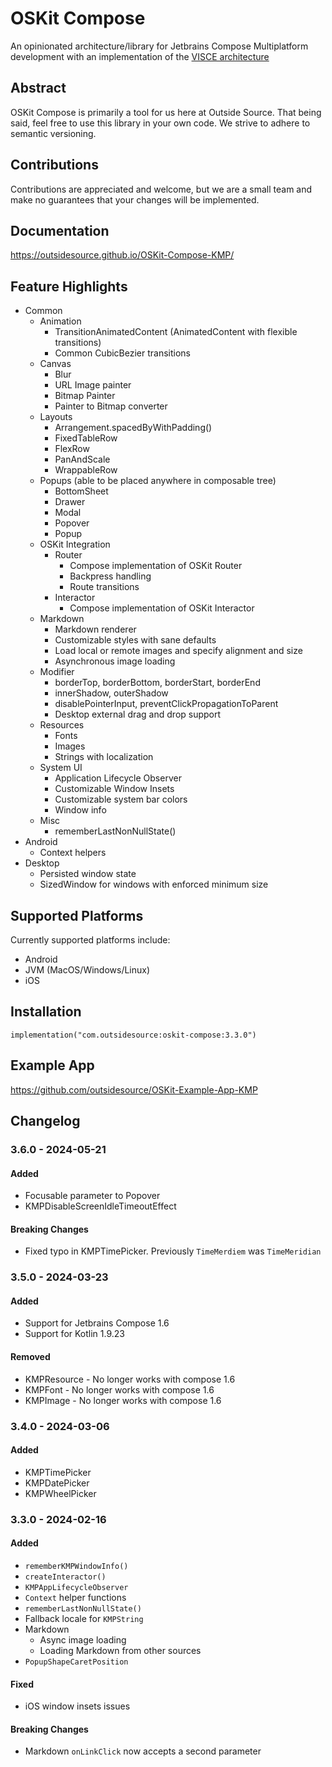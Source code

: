 # OSKit Compose
An opinionated architecture/library for Jetbrains Compose Multiplatform development with an implementation of the [VISCE architecture](https://ryanmitchener.notion.site/VISCE-va-s-Architecture-d0878313b4154d2999bf3bf36cb072ff)

## Abstract
OSKit Compose is primarily a tool for us here at Outside Source. That being said, feel free to use this library in your own code.
We strive to adhere to semantic versioning.

## Contributions
Contributions are appreciated and welcome, but we are a small team and make no guarantees that your changes will be
implemented.

## Documentation
<https://outsidesource.github.io/OSKit-Compose-KMP/>

## Feature Highlights
* Common
  * Animation
    * TransitionAnimatedContent (AnimatedContent with flexible transitions)
    * Common CubicBezier transitions
  * Canvas
    * Blur
    * URL Image painter
    * Bitmap Painter
    * Painter to Bitmap converter
  * Layouts
    * Arrangement.spacedByWithPadding()
    * FixedTableRow
    * FlexRow
    * PanAndScale
    * WrappableRow
  * Popups (able to be placed anywhere in composable tree)
    * BottomSheet
    * Drawer
    * Modal
    * Popover
    * Popup
  * OSKit Integration
    * Router
      * Compose implementation of OSKit Router
      * Backpress handling
      * Route transitions
    * Interactor
      * Compose implementation of OSKit Interactor
  * Markdown
    * Markdown renderer
    * Customizable styles with sane defaults
    * Load local or remote images and specify alignment and size
    * Asynchronous image loading
  * Modifier
    * borderTop, borderBottom, borderStart, borderEnd
    * innerShadow, outerShadow
    * disablePointerInput, preventClickPropagationToParent
    * Desktop external drag and drop support
  * Resources
    * Fonts
    * Images
    * Strings with localization
  * System UI
    * Application Lifecycle Observer
    * Customizable Window Insets
    * Customizable system bar colors
    * Window info
  * Misc
    * rememberLastNonNullState()
* Android
  * Context helpers
* Desktop
  * Persisted window state
  * SizedWindow for windows with enforced minimum size

## Supported Platforms
Currently supported platforms include:
* Android
* JVM (MacOS/Windows/Linux)
* iOS

## Installation
```
implementation("com.outsidesource:oskit-compose:3.3.0")
```

## Example App
<https://github.com/outsidesource/OSKit-Example-App-KMP>

## Changelog
### 3.6.0 - 2024-05-21
#### Added
* Focusable parameter to Popover
* KMPDisableScreenIdleTimeoutEffect
#### Breaking Changes
* Fixed typo in KMPTimePicker. Previously `TimeMerdiem` was `TimeMeridian`
### 3.5.0 - 2024-03-23
#### Added
* Support for Jetbrains Compose 1.6
* Support for Kotlin 1.9.23
#### Removed
* KMPResource - No longer works with compose 1.6
* KMPFont - No longer works with compose 1.6
* KMPImage - No longer works with compose 1.6
### 3.4.0 - 2024-03-06
#### Added
* KMPTimePicker
* KMPDatePicker
* KMPWheelPicker
### 3.3.0 - 2024-02-16
#### Added
* `rememberKMPWindowInfo()`
* `createInteractor()`
* `KMPAppLifecycleObserver`
* `Context` helper functions
* `rememberLastNonNullState()`
* Fallback locale for `KMPString`
* Markdown
  * Async image loading
  * Loading Markdown from other sources
* `PopupShapeCaretPosition`
#### Fixed
* iOS window insets issues
#### Breaking Changes
* Markdown `onLinkClick` now accepts a second parameter